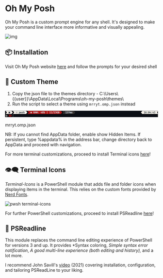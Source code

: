 # Oh My Posh

Oh My Posh is a custom prompt engine for any shell. It's designed to make your command line interface more informative and visually appealing.

![img](https://ohmyposh.dev/img/hero.png)

## 📦 Installation

Visit Oh My Posh website [here](https://ohmyposh.dev/docs/installation/windows "oh my posh") and follow the prompts for your desired shell

## 🎨 Custom Theme

1. Copy the json file to the themes directory - C:\Users\\{{user}}\AppData\Local\Programs\oh-my-posh\themes\
2. Run the script to select a theme using `mrryt.omp.json` instead

![preview](./preview.jpg)

mrryt.omp.json

NB: If you cannot find AppData folder, enable show Hidden Items. If persistent, type %appdata% in the address bar, change directory back to AppData and proceed with navigation.

For more terminal customizations, proceed to install Terminal icons [here](https://github.com/devblackops/Terminal-Icons "Terminal Icons GitHub repo")!

## 👁️‍🗨️ Terminal Icons

*Terminal-Icons* is a PowerShell module that adds file and folder icons when displaying items in the terminal. This relies on the custom fonts provided by [Nerd Fonts](https://github.com/ryanoasis/nerd-fonts).

![pwsh terminal-icons](https://github.com/devblackops/Terminal-Icons/blob/main/media/screenshot.png)

For further PowerShell customizations, proceed to install PSReadline [here](https://github.com/PowerShell/PSReadLine "PSReadline GitHub Repo")!

## 📝 PSReadline

This module replaces the command line editing experience of PowerShell for versions 3 and up. It provides *Syntax coloring, *Simple syntax error notification*, *A good multi-line experience (both editing and history),* and a lot more.

I recommend John Savill's [video](https://www.youtube.com/watch?v=Q11sSltuTE0) (2021) covering installation, configuration, and tailoring PSReadLine to your liking.
